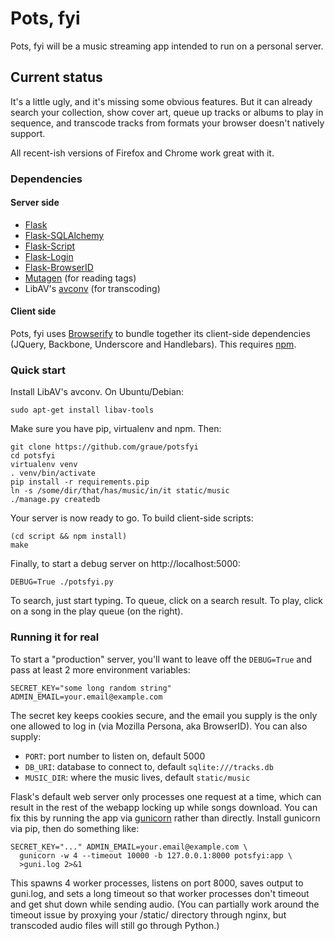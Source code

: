 # Pots, fyi

Pots, fyi will be a music streaming app
intended to run on a personal server.

## Current status

It's a little ugly, and it's missing some obvious features.
But it can already search your collection, show cover art,
queue up tracks or albums to play in sequence,
and transcode tracks from formats your browser doesn't natively support.

All recent-ish versions of Firefox and Chrome work great with it.


### Dependencies

#### Server side

 * [Flask](http://flask.pocoo.org)
 * [Flask-SQLAlchemy](http://packages.python.org/Flask-SQLAlchemy/)
 * [Flask-Script](http://flask-script.readthedocs.org/)
 * [Flask-Login](https://pypi.python.org/pypi/Flask-Login)
 * [Flask-BrowserID](https://pypi.python.org/pypi/Flask-BrowserID)
 * [Mutagen](https://code.google.com/p/mutagen/) (for reading tags)
 * LibAV's [avconv](https://libav.org/avconv.html) (for transcoding)

#### Client side

Pots, fyi uses [Browserify](http://browserify.org/) to bundle together
its client-side dependencies (JQuery, Backbone, Underscore and Handlebars).
This requires [npm](http://npmjs.org/).

### Quick start

Install LibAV's avconv. On Ubuntu/Debian:

    sudo apt-get install libav-tools

Make sure you have pip, virtualenv and npm. Then:

    git clone https://github.com/graue/potsfyi
    cd potsfyi
    virtualenv venv
    . venv/bin/activate
    pip install -r requirements.pip
    ln -s /some/dir/that/has/music/in/it static/music
    ./manage.py createdb

Your server is now ready to go.
To build client-side scripts:

    (cd script && npm install)
    make

Finally, to start a debug server on http://localhost:5000:

    DEBUG=True ./potsfyi.py

To search, just start typing.
To queue, click on a search result.
To play, click on a song in the play queue (on the right).

### Running it for real

To start a "production" server, you'll want to leave off the `DEBUG=True`
and pass at least 2 more environment variables:

    SECRET_KEY="some long random string"
    ADMIN_EMAIL=your.email@example.com

The secret key keeps cookies secure,
and the email you supply is the only one allowed
to log in (via Mozilla Persona, aka BrowserID).
You can also supply:

 * `PORT`: port number to listen on, default 5000
 * `DB_URI`: database to connect to, default `sqlite:///tracks.db`
 * `MUSIC_DIR`: where the music lives, default `static/music`

Flask's default web server only processes one request at a time,
which can result in the rest of the webapp locking up
while songs download.
You can fix this by running the app via [gunicorn](http://gunicorn.org)
rather than directly. Install gunicorn via pip, then do something like:

    SECRET_KEY="..." ADMIN_EMAIL=your.email@example.com \
      gunicorn -w 4 --timeout 10000 -b 127.0.0.1:8000 potsfyi:app \
      >guni.log 2>&1

This spawns 4 worker processes, listens on port 8000, saves output to
guni.log, and sets a long timeout so that worker processes don't timeout
and get shut down while sending audio. (You can partially work around the
timeout issue by proxying your /static/ directory through nginx, but
transcoded audio files will still go through Python.)
